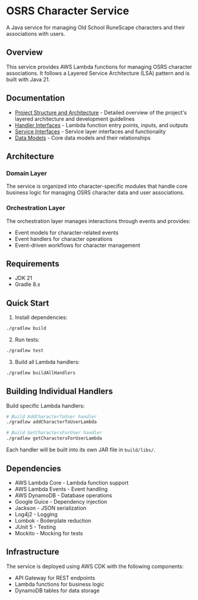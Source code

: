 # OSRS Character Service

A Java service for managing Old School RuneScape characters and their associations with users.

## Overview

This service provides AWS Lambda functions for managing OSRS character associations. It follows a Layered Service Architecture (LSA) pattern and is built with Java 21.

## Documentation

- [Project Structure and Architecture](docs/ARCHITECTURE.md) - Detailed overview of the project's layered architecture and development guidelines
- [Handler Interfaces](docs/HANDLERS.md) - Lambda function entry points, inputs, and outputs
- [Service Interfaces](docs/SERVICES.md) - Service layer interfaces and functionality
- [Data Models](docs/MODELS.md) - Core data models and their relationships

## Architecture

### Domain Layer
The service is organized into character-specific modules that handle core business logic for managing OSRS character data and user associations.

### Orchestration Layer
The orchestration layer manages interactions through events and provides:
- Event models for character-related events
- Event handlers for character operations
- Event-driven workflows for character management

## Requirements

- JDK 21
- Gradle 8.x

## Quick Start

1. Install dependencies:
```bash
./gradlew build
```

2. Run tests:
```bash
./gradlew test
```

3. Build all Lambda handlers:
```bash
./gradlew buildAllHandlers
```

## Building Individual Handlers

Build specific Lambda handlers:
```bash
# Build AddCharacterToUser handler
./gradlew addCharacterToUserLambda

# Build GetCharactersForUser handler
./gradlew getCharactersForUserLambda
```

Each handler will be built into its own JAR file in `build/libs/`.

## Dependencies

- AWS Lambda Core - Lambda function support
- AWS Lambda Events - Event handling
- AWS DynamoDB - Database operations
- Google Guice - Dependency injection
- Jackson - JSON serialization
- Log4j2 - Logging
- Lombok - Boilerplate reduction
- JUnit 5 - Testing
- Mockito - Mocking for tests

## Infrastructure

The service is deployed using AWS CDK with the following components:

- API Gateway for REST endpoints
- Lambda functions for business logic
- DynamoDB tables for data storage 
